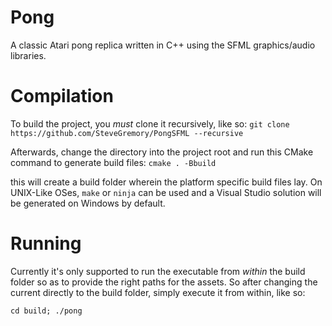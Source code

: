 # Pong

A classic Atari pong replica written in C++ using the SFML graphics/audio libraries.

# Compilation

To build the project, you _must_ clone it recursively, like so:
`git clone https://github.com/SteveGremory/PongSFML --recursive`

Afterwards, change the directory into the project root and run this CMake command to generate build files:
`cmake . -Bbuild`

this will create a build folder wherein the platform specific build files lay. On UNIX-Like OSes, `make` or `ninja` can be used and a Visual Studio solution will be generated on Windows by default.

# Running

Currently it's only supported to run the executable from _within_ the build folder so as to provide the right paths for the assets. So after changing the current directly to the build folder, simply execute it from within, like so:

`cd build; ./pong`
